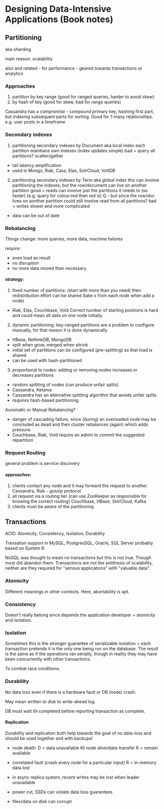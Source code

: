 # Designing Data-Intensive Applications (Book notes)

## Partitioning 

aka sharding

main reason: scalability

also and related - for performance - geared towards transactions or analytics

### Approaches
1) partition by key range (good for ranged queries, harder to avoid skew)
2) by hash of key (good for skew, bad for range queries)

Cassandra has a compromise - compound primary key, hashing first part, but indexing subsequent parts for sorting. Good for 1-many relationships. e.g. user posts in a timeframe

### Secondary indexes
1) partitioning secondary indexes by Document 
aka local index
each partition maintians own indexes (index updates simple)
bad = query all partitions? scatter/gather
 - tail latency amplification
 - used in Mongo, Riak, Cass, Elas, SolrCloud, VoltDB

2) partitioning secondary indexes by Term
aka global index
this can involve partitioning the indexes, but the row/document can live on another partition
good = reads can involve just the partitions it needs to (so faster) (e.g. query for colour:red then red is)
Q - but since the row/doc lives on aonther partition could still involve read from all partitions?
bad = writes slower and more complicated
 - data can be out of date

### Rebalancing
Things change: more queries, more data, machine failures

require:
- even load as result
- no disruption
- no more data moved than necessary

#### strategy: 
1) fixed number of partitions: (start with more than you need) then redistribution effort can be shared (take x from each node when add a node) 
- Riak, Elas, Couchbase, Vold
Correct number of starting positions is hard and could mean all data on one node initially.

2) dynamic partitioning: key-ranged partitions are a problem to configure manually, for that reason it is done dynamically
- HBase, RethinkDB, MongoDB
- split when grow, merged when shrink
- initial set of partitions can be configured (pre-splitting) so that load is shared
- can be used with hash-partitioned 

3) proportional to nodes: adding or removing nodes increases or decreases partitions
- random splitting of nodes (can produce unfair splits)
- Cassandra, Ketama
- Cassandra has an alternative splitting algorithm that avoids unfair splits
- requires hash-based partitioning

Auromatic or Manual Rebalancing?
- danger of cascading failure, since (during) an overloaded node may be concluded as dead and then cluster rebalances (again) which adds pressure.
- Couchbase, Riak, Vold require an admin to commit the suggested repartition

### Request Routing
general problem is service discovery

#### approaches:
1) clients contact any node and it may forward the request to another
Cassandra, Riak - gossip protocol
2) all request via a routing tier 
(can use ZooKeeper as responsible for knowing the correct routing)
Couchbase, HBase, SolrCloud, Kafka
3) clients must be aware of the partitioning

## Transactions

ACID: Atomicity, Consistency, Isolation, Durability

Transation support in MySQL, PostgresSQL, Oracle, SQL Server probably based on System R.

NoSQL was thought to mean no transactions but this is not true. Though most did abandon them. Transactions are not the antithesis of scalability, neither are they required for "serious applications" with "valuable data".

### Atomicity
Different meanings in other contexts. Here, abortability is apt.

### Consistency
Doesn't really belong since depends the application developer + atomicity and isolation.

### Isolation
Sometimes this is the stronger guarantee of serializable isolation = each transaction pretends it is the only one being run on the database. The result is the same as if the operations ran serially, though in reality they may have been concurrently with other transactions.

To combat race conditions. 

### Durability
No data loss even if there is a hardware fault or DB (node) crash.

May mean written to disk to write-ahead log.

DB must wait till completed before reporting transaction as complete.

#### Replication
Durability and replication both help towards the goal of no data-loss and should be used together and with backups!

- node death: 
 D = data unavailable till node alive/data-transfer
 R = remain available
 
- correlated fault (crash every node for a particular input)
 R = in-memory data lost

- in async replica system, recent writes may be lost when leader unavailable
- power cut, SSDs can violate data loss guarantees
- files/data on disk can corrupt
